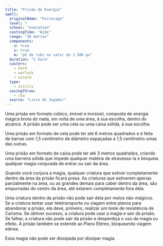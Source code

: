 ```yaml
---
title: "Prisão de Energia"
spell:
  originalName: "Forcecage"
  level: 7
  school: "evocation"
  castingTime: "Ação"
  range: "30 metros"
  components:
    v: true
    s: true
    m: "pó de rubi no valor de 1.500 po"
  duration: "1 hora"
  casters:
    - bard
    - warlock
    - wizard
  type:
    - utility
  savingThrow:
    - cha
  source: "Livro do Jogador"
---
```


Uma prisão em formato cúbico, imóvel e invisível, composta de energia mágica brota do nada, em volta de uma área, à sua escolha, dentro do alcance. A prisão pode ser uma cela ou uma caixa sólida, à sua escolha.

Uma prisão em formato de cela pode ter até 6 metros quadrados e é feita de barras com 1,5 centímetro de diâmetro espaçadas a 1,5 centímetro umas das outras.

Uma prisão em formato de caixa pode ter até 3 metros quadrados, criando uma barreira sólida que impede qualquer matéria de atravessa-la e bloqueia qualquer magia conjurada de entrar ou sair da área.

Quando você conjura a magia, qualquer criatura que estiver completamente dentro da área da prisão ficará presa. As criaturas que estiverem apenas parcialmente na área, ou as grandes demais para caber dentro da área, são empurradas do centro da área, até estarem completamente fora dela.

Uma criatura dentro da prisão não pode sair dela por meios não-mágicos. Se a criatura tentar usar teletransporte ou viagem entre planos para abandonar a prisão, ela deve, primeiro, realizar um teste de resistência de Carisma. Se obtiver sucesso, a criatura pode usar a magia e sair da prisão. Se falhar, a criatura não pode sair da prisão e desperdiça o uso da magia ou efeito. A prisão também se estende ao Plano Etéreo, bloqueando viagem etérea.

Essa magia não pode ser dissipada por dissipar magia.
